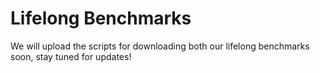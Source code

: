 # Lifelong Benchmarks

We will upload the scripts for downloading both our lifelong benchmarks soon, stay tuned for updates!
